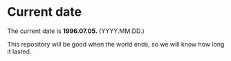 # Current date

The current date is **1996.07.05.** (YYYY.MM.DD.)

This repository will be good when the world ends, so we will know how long it lasted.